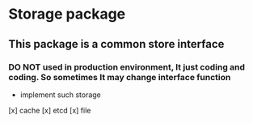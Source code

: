 # Storage package

## This package is a common store interface

### DO NOT used in production environment, It just coding and coding. So sometimes It may change interface function

* implement such storage

[x] cache
[x] etcd
[x] file